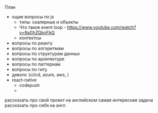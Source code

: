 План
- ощие вопросы по js 
    - типы: скалярные и объекты
    - Что такое event loop - https://www.youtube.com/watch?v=8aGhZQkoFbQ
    - контектсы
- вопросы по реакту
- вопросы по алгоритмам
- вопросы по структурам данных
- вопросы по архитектуре
- вопросы по паттернам
- вопросы по гиту
- девопс (ci/cd, azure, aws, ) 
- react-native
    - codepush
    - 

рассказать про свой проект на английском
самая интересная задача
рассказать про себя на англ
